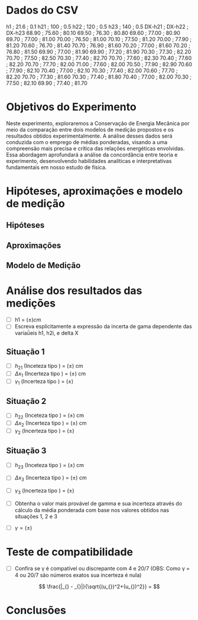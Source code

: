 # Dados do CSV

h1  ; 21.6 ; 0.1
h21 ; 100 ; 0.5
h22 ; 120 ; 0.5
h23 ; 140 ; 0.5
DX-h21 ; DX-h22 ; DX-h23
68.90  ; 75.60  ; 80.10
69.50  ; 76.30  ; 80.80
69.60  ; 77.00  ; 80.90
69.70  ; 77.00  ; 81.00
70.00  ; 76.50  ; 81.00
70.10  ; 77.50  ; 81.20
70.00  ; 77.90  ; 81.20
70.60  ; 76.70  ; 81.40
70.70  ; 76.90  ; 81.60
70.20  ; 77.00  ; 81.60
70.20  ; 76.80  ; 81.50
69.90  ; 77.00  ; 81.90
69.90  ; 77.20  ; 81.90
70.30  ; 77.30  ; 82.20
70.70  ; 77.50  ; 82.50
70.30  ; 77.40  ; 82.70
70.70  ; 77.60  ; 82.30
70.40  ; 77.60  ; 82.20
70.70  ; 77.70  ; 82.00
71.00  ; 77.60  ; 82.00
70.50  ; 77.90  ; 82.90
70.60  ; 77.90  ; 82.10
70.40  ; 77.00  ; 82.10
70.30  ; 77.40  ; 82.00
70.60  ; 77.70  ; 82.20
70.70  ; 77.30  ; 81.60
70.30  ; 77.40  ; 81.80
70.40  ; 77.00  ; 82.00
70.30  ; 77.50  ; 82.10
69.90  ; 77.40  ; 81.70

# Objetivos do Experimento

Neste experimento, exploraremos a Conservação de Energia Mecânica por meio da comparação entre dois modelos de medição propostos e os resultados obtidos experimentalmente. A análise desses dados será conduzida com o emprego de médias ponderadas, visando a uma compreensão mais precisa e crítica das relações energéticas envolvidas. Essa abordagem aprofundará a análise da concordância entre teoria e experimento, desenvolvendo habilidades analíticas e interpretativas fundamentais em nosso estudo de física.

# Hipóteses, aproximações e modelo de medição

## Hipóteses

## Aproximações

## Modelo de Medição

# Análise dos resultados das medições

* [ ] h1 = $( \pm ) cm$ 
* [ ] Escreva esplicitamente a expressão da incerta de gama dependente das variaǘeis h1, h2i, e delta X

## Situação 1
* [ ] $h_{21}$ (Inceteza tipo ) = $( \pm )$ cm
* [ ] $\Delta x_1$ (Incerteza tipo ) = $( \pm )$ cm 
* [ ] $\gamma_1$ (Incerteza tipo ) = $( \pm )$ 

## Situação 2
* [ ] $h_{22}$ (Inceteza tipo ) = $( \pm )$ cm
* [ ] $\Delta x_2$ (Incerteza tipo ) = $( \pm )$ cm 
* [ ] $\gamma_2$ (Incerteza tipo ) = $( \pm )$ 

## Situação 3
* [ ] $h_{23}$ (Inceteza tipo ) = $( \pm )$ cm
* [ ] $\Delta x_3$ (Incerteza tipo ) = $( \pm )$ cm 
* [ ] $\gamma_3$ (Incerteza tipo ) = $( \pm )$ 

* [ ] Obtenha o valor mais provável de gamma e sua incerteza através do cálculo da média ponderada com base nos valores obtidos nas situações 1, 2 e 3

* [ ] $\gamma = ( \pm )$   

# Teste de compatibilidade
* [ ] Confira se γ é compatível ou discrepante com 4 e 20/7 (OBS: Como γ = 4 ou 20/7 são números exatos sua incerteza é nula)

$$
\frac{|_{} - _{}|}{\sqrt{(u_{})^2+(u_{})^2}} =
$$

# Conclusões
